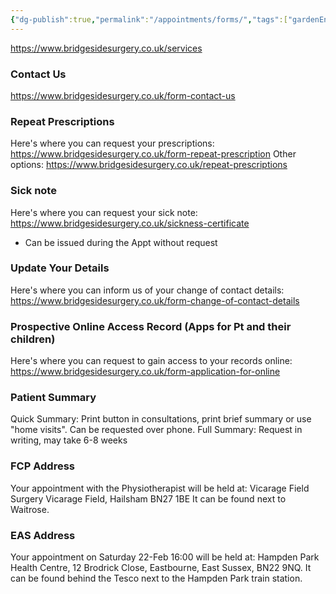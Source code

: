 ```yaml
---
{"dg-publish":true,"permalink":"/appointments/forms/","tags":["gardenEntry"]}
---
```


https://www.bridgesidesurgery.co.uk/services
### Contact Us
https://www.bridgesidesurgery.co.uk/form-contact-us
### Repeat Prescriptions
Here's where you can request your prescriptions:
https://www.bridgesidesurgery.co.uk/form-repeat-prescription
Other options: 
https://www.bridgesidesurgery.co.uk/repeat-prescriptions
### Sick note
Here's where you can request your sick note:
https://www.bridgesidesurgery.co.uk/sickness-certificate
- Can be issued during the Appt without request
### Update Your Details
Here's where you can inform us of your change of contact details:
https://www.bridgesidesurgery.co.uk/form-change-of-contact-details
### Prospective Online Access Record (Apps for Pt and their children) 
Here's where you can request to gain access to your records online:
https://www.bridgesidesurgery.co.uk/form-application-for-online
### Patient Summary
Quick Summary: Print button in consultations, print brief summary or use "home visits". Can be requested over phone. 
Full Summary: Request in writing, may take 6-8 weeks
### FCP Address
Your appointment with the Physiotherapist will be held at:
Vicarage Field Surgery
Vicarage Field, Hailsham BN27 1BE
It can be found next to Waitrose.
### EAS Address
Your appointment on Saturday 22-Feb 16:00 will be held at: 
Hampden Park Health Centre, 12 Brodrick Close, Eastbourne, East Sussex, BN22 9NQ. 
It can be found behind the Tesco next to the Hampden Park train station.
